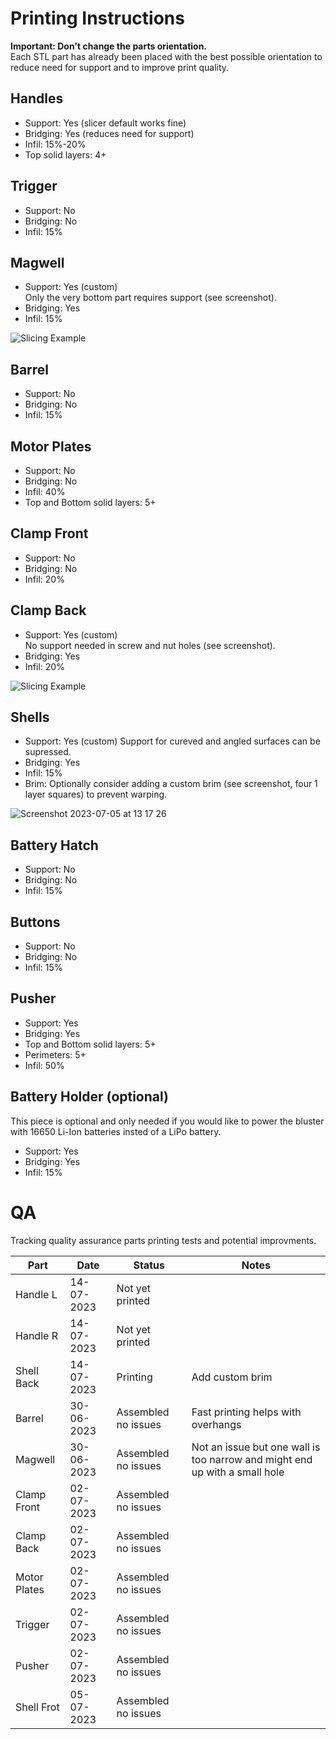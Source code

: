 # Printing Instructions

**Important: Don't change the parts orientation.**    
Each STL part has already been placed with the best possible orientation to reduce need for support and to improve print quality.

## Handles
- Support: Yes (slicer default works fine)
- Bridging: Yes (reduces need for support)
- Infil: 15%-20%
- Top solid layers: 4+


## Trigger
- Support: No
- Bridging: No
- Infil: 15%

## Magwell
- Support: Yes (custom)  
  Only the very bottom part requires support (see screenshot).
- Bridging: Yes
- Infil: 15%
 
![Slicing Example](https://user-images.githubusercontent.com/2025999/201486592-a07d69d4-a728-4cef-80a3-c37d84d0bdfb.png)

## Barrel
- Support: No
- Bridging: No
- Infil: 15%

## Motor Plates
- Support: No
- Bridging: No
- Infil: 40%
- Top and Bottom solid layers: 5+

## Clamp Front
- Support: No
- Bridging: No
- Infil: 20%

## Clamp Back
- Support: Yes (custom)  
  No support needed in screw and nut holes (see screenshot).
- Bridging: Yes
- Infil: 20%

![Slicing Example](https://user-images.githubusercontent.com/2025999/201486946-0388169e-8610-4b7f-bc4f-07be6bdfc223.png)

## Shells
- Support: Yes (custom)
  Support for cureved and angled surfaces can be supressed. 
- Bridging: Yes
- Infil: 15%
- Brim: Optionally consider adding a custom brim (see screenshot, four 1 layer squares) to prevent warping.
  
![Screenshot 2023-07-05 at 13 17 26](https://github.com/theely/Tamaro-Nerf-Blaster/assets/2025999/3a38033f-c280-4b78-80a4-900c0445813e)



## Battery Hatch
- Support: No
- Bridging: No
- Infil: 15%

## Buttons
- Support: No
- Bridging: No
- Infil: 15%

## Pusher
- Support: Yes
- Bridging: Yes
- Top and Bottom solid layers: 5+
- Perimeters: 5+
- Infil: 50%

## Battery Holder (optional)
This piece is optional and only needed if you would like to power the bluster with 16650 Li-Ion batteries insted of a LiPo battery.
- Support: Yes
- Bridging: Yes
- Infil: 15%


# QA
Tracking quality assurance parts printing tests and potential improvments.

| Part | Date | Status| Notes|
|---|---|---|---|
|Handle L|14-07-2023|Not yet printed|  | 
|Handle R|14-07-2023|Not yet printed|  | 
|Shell Back|14-07-2023|Printing| Add custom brim | 
|Barrel|30-06-2023 |Assembled no issues| Fast printing helps with overhangs | 
|Magwell|30-06-2023|Assembled no issues| Not an issue but one wall is too narrow and might end up with a small hole | 
|Clamp Front|02-07-2023|Assembled no issues|  | 
|Clamp Back|02-07-2023|Assembled no issues|  | 
|Motor Plates|02-07-2023|Assembled no issues|  | 
|Trigger|02-07-2023|Assembled no issues|  | 
|Pusher|02-07-2023|Assembled no issues|  | 
|Shell Frot|05-07-2023|Assembled no issues|  | 






